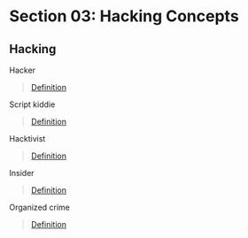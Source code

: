 # Section 03: Hacking Concepts

## Hacking

Hacker

> [Definition](../definitions/definitions_H.md#hacker)

Script kiddie

> [Definition](../definitions/definitions_S.md#script-kiddie)

Hacktivist

> [Definition](../definitions/definitions_H.md#hacktivist)

Insider

> [Definition](../definitions/definitions_I.md#insider)

Organized crime

> [Definition](../definitions/definitions_O.md#organized-crime)
